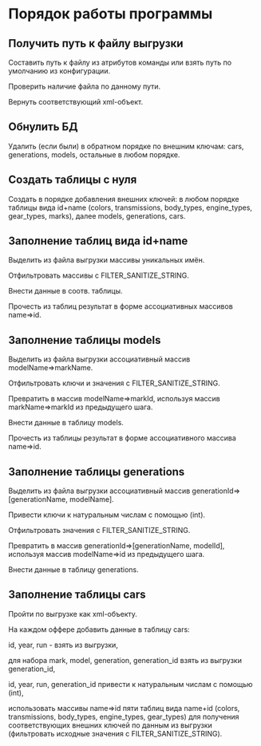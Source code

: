 # Порядок работы программы

## Получить путь к файлу выгрузки

Составить путь к файлу из атрибутов команды 
или взять путь по умолчанию из конфигурации.

Проверить наличие файла по данному пути.

Вернуть соответствующий xml-объект.

## Обнулить БД

Удалить (если были) в обратном порядке по внешним ключам:
cars,
generations, models,
остальные в любом порядке.

## Создать таблицы с нуля

Создать в порядке добавления внешних ключей:
в любом порядке таблицы вида id+name 
(colors, transmissions, body_types, engine_types, gear_types, marks),
далее 
models, generations, 
cars.

## Заполнение таблиц вида id+name

Выделить из файла выгрузки массивы уникальных имён.

Отфильтровать массивы c FILTER_SANITIZE_STRING.

Внести данные в соотв. таблицы.

Прочесть из таблиц результат 
в форме ассоциативных массивов name=>id.

## Заполнение таблицы models

Выделить из файла выгрузки 
ассоциативный массив modelName=>markName.

Отфильтровать ключи и значения c FILTER_SANITIZE_STRING.

Превратить в массив modelName=>markId,
используя массив markName=>markId из предыдущего шага.

Внести данные в таблицу models.

Прочесть из таблицы результат
в форме ассоциативного массива name=>id.

## Заполнение таблицы generations

Выделить из файла выгрузки
ассоциативный массив generationId=>[generationName, modelName].

Привести ключи к натуральным числам с помощью (int).

Отфильтровать значения c FILTER_SANITIZE_STRING.

Превратить в массив generationId=>[generationName, modelId],
используя массив modelName=>id из предыдущего шага.

Внести данные в таблицу generations.

## Заполнение таблицы cars

Пройти по выгрузке как xml-объекту.

На каждом оффере добавить данные в таблицу cars:

id, year, run - взять из выгрузки,

для набора mark, model, generation, generation_id 
взять из выгрузки generation_id,

id, year, run, generation_id
привести к натуральным числам с помощью (int),

использовать массивы name=>id пяти таблиц вида name+id
(colors, transmissions, body_types, engine_types, gear_types)
для получения соответствующих внешних ключей по данным из выгрузки
(фильтровать исходные значения c FILTER_SANITIZE_STRING).